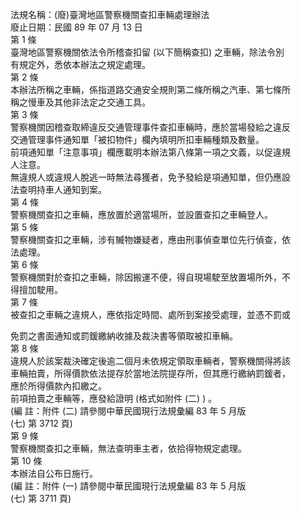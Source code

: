 法規名稱：(廢)臺灣地區警察機關查扣車輛處理辦法  
廢止日期：民國 89 年 07 月 13 日  
第 1 條  
臺灣地區警察機關依法令所稽查扣留 (以下簡稱查扣) 之車輛，除法令別  
有規定外，悉依本辦法之規定處理。  
第 2 條  
本辦法所稱之車輛，係指道路交通安全規則第二條所稱之汽車、第七條所  
稱之慢車及其他非法定之交通工具。  
第 3 條  
警察機關因稽查取締違反交通管理事件查扣車輛時，應於當場發給之違反  
交通管理事件通知單「被扣物件」欄內填明所扣車輛種類及數量。  
前項通知單「注意事項」欄應載明本辦法第八條第一項之文義，以促違規  
人注意。  
無違規人或違規人脫逃一時無法尋獲者，免予發給是項通知單，但仍應設  
法查明持車人通知到案。  
第 4 條  
警察機關查扣之車輛，應放置於適當場所，並設置查扣之車輛登人。  
第 5 條  
警察機關查扣之車輛，涉有贓物嫌疑者，應由刑事偵查單位先行偵查，依  
法處理。  
第 6 條  
警察機關對於查扣之車輛，除因搬運不便，得自現場駛至放置場所外，不  
得擅加駛用。  
第 7 條  
被查扣之車輛之違規人，應依指定時間、處所到案接受處理，並憑不罰或  


免罰之書面通知或罰鍰繳納收據及裁決書等領取被扣車輛。  
第 8 條  
違規人於該案裁決確定後逾二個月未依規定領取車輛者，警察機關得將該  
車輛拍賣，所得價款依法提存於當地法院提存所，但其應行繳納罰鍰者，  
應於所得價款內扣繳之。  
前項拍賣之車輛等，應發給證明 (格式如附件 (二) ) 。  
(編 註：附件 (二) 請參閱中華民國現行法規彙編 83 年 5 月版  
(七) 第 3712 頁)  
第 9 條  
警察機關查扣之車輛，無法查明車主者，依拾得物規定處理。  
第 10 條  
本辦法自公布日施行。  
(編 註：附件 (一) 請參閱中華民國現行法規彙編 83 年 5 月版  
(七) 第 3711 頁)  


